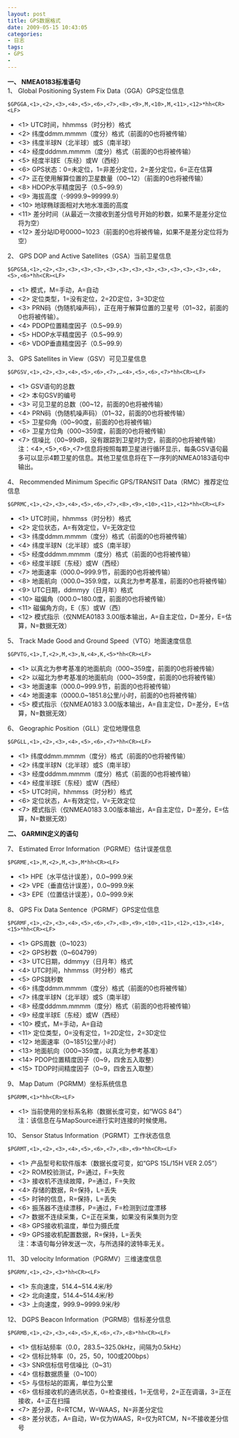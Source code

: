 ```yaml
---
layout: post
title: GPS数据格式
date: 2009-05-15 10:43:05
categories:
- 日志
tags:
- GPS
- 
---
```

**一、 NMEA0183标准语句**    
1、 Global Positioning System Fix Data（GGA）GPS定位信息  
  
    $GPGGA,<1>,<2>,<3>,<4>,<5>,<6>,<7>,<8>,<9>,M,<10>,M,<11>,<12>*hh<CR><LF>

- <1> UTC时间，hhmmss（时分秒）格式
- <2> 纬度ddmm.mmmm（度分）格式（前面的0也将被传输）
- <3> 纬度半球N（北半球）或S（南半球）
- <4> 经度dddmm.mmmm（度分）格式（前面的0也将被传输）
- <5> 经度半球E（东经）或W（西经）
- <6> GPS状态：0=未定位，1=非差分定位，2=差分定位，6=正在估算
- <7> 正在使用解算位置的卫星数量（00~12）（前面的0也将被传输）
- <8> HDOP水平精度因子（0.5~99.9）
- <9> 海拔高度（-9999.9~99999.9）
- <10> 地球椭球面相对大地水准面的高度
- <11> 差分时间（从最近一次接收到差分信号开始的秒数，如果不是差分定位将为空）
- <12> 差分站ID号0000~1023（前面的0也将被传输，如果不是差分定位将为空）

2、 GPS DOP and Active Satellites（GSA）当前卫星信息

    $GPGSA,<1>,<2>,<3>,<3>,<3>,<3>,<3>,<3>,<3>,<3>,<3>,<3>,<3>,<3>,<4>,<5>,<6>*hh<CR><LF>

- <1> 模式，M=手动，A=自动
- <2> 定位类型，1=没有定位，2=2D定位，3=3D定位
- <3> PRN码（伪随机噪声码），正在用于解算位置的卫星号（01~32，前面的0也将被传输）。
- <4> PDOP位置精度因子（0.5~99.9）
- <5> HDOP水平精度因子（0.5~99.9）
- <6> VDOP垂直精度因子（0.5~99.9）
 
3、 GPS Satellites in View（GSV）可见卫星信息

    $GPGSV,<1>,<2>,<3>,<4>,<5>,<6>,<7>,…<4>,<5>,<6>,<7>*hh<CR><LF>

- <1> GSV语句的总数
- <2> 本句GSV的编号
- <3> 可见卫星的总数（00~12，前面的0也将被传输）
- <4> PRN码（伪随机噪声码）（01~32，前面的0也将被传输）
- <5> 卫星仰角（00~90度，前面的0也将被传输）
- <6> 卫星方位角（000~359度，前面的0也将被传输）
- <7> 信噪比（00~99dB，没有跟踪到卫星时为空，前面的0也将被传输）    
注：<4>,<5>,<6>,<7>信息将按照每颗卫星进行循环显示，每条GSV语句最多可以显示4颗卫星的信息。其他卫星信息将在下一序列的NMEA0183语句中输出。

4、 Recommended Minimum Specific GPS/TRANSIT Data（RMC）推荐定位信息

    $GPRMC,<1>,<2>,<3>,<4>,<5>,<6>,<7>,<8>,<9>,<10>,<11>,<12>*hh<CR><LF>

- <1> UTC时间，hhmmss（时分秒）格式
- <2> 定位状态，A=有效定位，V=无效定位
- <3> 纬度ddmm.mmmm（度分）格式（前面的0也将被传输）
- <4> 纬度半球N（北半球）或S（南半球）
- <5> 经度dddmm.mmmm（度分）格式（前面的0也将被传输）
- <6> 经度半球E（东经）或W（西经）
- <7> 地面速率（000.0~999.9节，前面的0也将被传输）
- <8> 地面航向（000.0~359.9度，以真北为参考基准，前面的0也将被传输）
- <9> UTC日期，ddmmyy（日月年）格式
- <10> 磁偏角（000.0~180.0度，前面的0也将被传输）
- <11> 磁偏角方向，E（东）或W（西）
- <12> 模式指示（仅NMEA0183 3.00版本输出，A=自主定位，D=差分，E=估算，N=数据无效）

5、 Track Made Good and Ground Speed（VTG）地面速度信息

    $GPVTG,<1>,T,<2>,M,<3>,N,<4>,K,<5>*hh<CR><LF>

- <1> 以真北为参考基准的地面航向（000~359度，前面的0也将被传输）
- <2> 以磁北为参考基准的地面航向（000~359度，前面的0也将被传输）
- <3> 地面速率（000.0~999.9节，前面的0也将被传输）
- <4> 地面速率（0000.0~1851.8公里/小时，前面的0也将被传输）
- <5> 模式指示（仅NMEA0183 3.00版本输出，A=自主定位，D=差分，E=估算，N=数据无效）

6、 Geographic Position（GLL）定位地理信息

    $GPGLL,<1>,<2>,<3>,<4>,<5>,<6>,<7>*hh<CR><LF>

- <1> 纬度ddmm.mmmm（度分）格式（前面的0也将被传输）
- <2> 纬度半球N（北半球）或S（南半球）
- <3> 经度dddmm.mmmm（度分）格式（前面的0也将被传输）
- <4> 经度半球E（东经）或W（西经）
- <5> UTC时间，hhmmss（时分秒）格式
- <6> 定位状态，A=有效定位，V=无效定位
- <7> 模式指示（仅NMEA0183 3.00版本输出，A=自主定位，D=差分，E=估算，N=数据无效）

**二、 GARMIN定义的语句**

7、 Estimated Error Information（PGRME）估计误差信息

    $PGRME,<1>,M,<2>,M,<3>,M*hh<CR><LF>

- <1> HPE（水平估计误差），0.0~999.9米
- <2> VPE（垂直估计误差），0.0~999.9米
- <3> EPE（位置估计误差），0.0~999.9米

8、 GPS Fix Data Sentence（PGRMF）GPS定位信息

    $PGRMF,<1>,<2>,<3>,<4>,<5>,<6>,<7>,<8>,<9>,<10>,<11>,<12>,<13>,<14>,<15>*hh<CR><LF>

- <1> GPS周数（0~1023）
- <2> GPS秒数（0~604799）
- <3> UTC日期，ddmmyy（日月年）格式
- <4> UTC时间，hhmmss（时分秒）格式
- <5> GPS跳秒数
- <6> 纬度ddmm.mmmm（度分）格式（前面的0也将被传输）
- <7> 纬度半球N（北半球）或S（南半球）
- <8> 经度dddmm.mmmm（度分）格式（前面的0也将被传输）
- <9> 经度半球E（东经）或W（西经）
- <10> 模式，M=手动，A=自动
- <11> 定位类型，0=没有定位，1=2D定位，2=3D定位
- <12> 地面速率（0~1851公里/小时）
- <13> 地面航向（000~359度，以真北为参考基准）
- <14> PDOP位置精度因子（0~9，四舍五入取整）
- <15> TDOP时间精度因子（0~9，四舍五入取整）

9、 Map Datum（PGRMM）坐标系统信息

    $PGRMM,<1>*hh<CR><LF>

- <1> 当前使用的坐标系名称（数据长度可变，如“WGS 84”）    
注：该信息在与MapSource进行实时连接的时候使用。

10、 Sensor Status Information（PGRMT）工作状态信息

    $PGRMT,<1>,<2>,<3>,<4>,<5>,<6>,<7>,<8>,<9>*hh<CR><LF>

- <1> 产品型号和软件版本（数据长度可变，如“GPS 15L/15H VER 2.05”）
- <2> ROM校验测试，P=通过，F=失败
- <3> 接收机不连续故障，P=通过，F=失败
- <4> 存储的数据，R=保持，L=丢失
- <5> 时钟的信息，R=保持，L=丢失
- <6> 振荡器不连续漂移，P=通过，F=检测到过度漂移
- <7> 数据不连续采集，C=正在采集，如果没有采集则为空
- <8> GPS接收机温度，单位为摄氏度
- <9> GPS接收机配置数据，R=保持，L=丢失    
注：本语句每分钟发送一次，与所选择的波特率无关。

11、 3D velocity Information（PGRMV）三维速度信息

    $PGRMV,<1>,<2>,<3>*hh<CR><LF>

- <1> 东向速度，514.4~514.4米/秒
- <2> 北向速度，514.4~514.4米/秒
- <3> 上向速度，999.9~9999.9米/秒

12、 DGPS Beacon Information（PGRMB）信标差分信息

    $PGRMB,<1>,<2>,<3>,<4>,<5>,K,<6>,<7>,<8>*hh<CR><LF>

- <1> 信标站频率（0.0，283.5~325.0kHz，间隔为0.5kHz）
- <2> 信标比特率（0，25，50，100或200bps）
- <3> SNR信标信号信噪比（0~31）
- <4> 信标数据质量（0~100）
- <5> 与信标站的距离，单位为公里
- <6> 信标接收机的通讯状态，0=检查接线，1=无信号，2=正在调谐，3=正在接收，4=正在扫描
- <7> 差分源，R=RTCM，W=WAAS，N=非差分定位
- <8> 差分状态，A=自动，W=仅为WAAS，R=仅为RTCM，N=不接收差分信号
